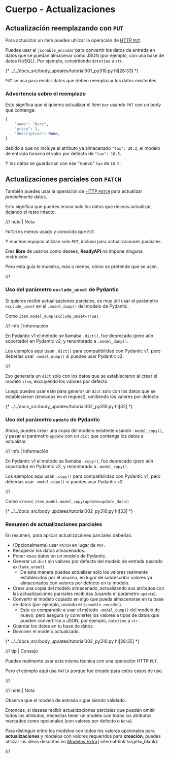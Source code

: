 # Cuerpo - Actualizaciones

## Actualización reemplazando con `PUT`

Para actualizar un ítem puedes utilizar la operación de <a href="https://developer.mozilla.org/en-US/docs/Web/HTTP/Methods/PUT" class="external-link" target="_blank">HTTP `PUT`</a>.

Puedes usar el `jsonable_encoder` para convertir los datos de entrada en datos que se puedan almacenar como JSON (por ejemplo, con una base de datos NoSQL). Por ejemplo, convirtiendo `datetime` a `str`.

{* ../../docs_src/body_updates/tutorial001_py310.py hl[28:33] *}

`PUT` se usa para recibir datos que deben reemplazar los datos existentes.

### Advertencia sobre el reemplazo

Esto significa que si quieres actualizar el ítem `bar` usando `PUT` con un body que contenga:

```Python
{
    "name": "Barz",
    "price": 3,
    "description": None,
}
```

debido a que no incluye el atributo ya almacenado `"tax": 20.2`, el modelo de entrada tomaría el valor por defecto de `"tax": 10.5`.

Y los datos se guardarían con ese "nuevo" `tax` de `10.5`.

## Actualizaciones parciales con `PATCH`

También puedes usar la operación de <a href="https://developer.mozilla.org/en-US/docs/Web/HTTP/Methods/PATCH" class="external-link" target="_blank">HTTP `PATCH`</a> para actualizar *parcialmente* datos.

Esto significa que puedes enviar solo los datos que deseas actualizar, dejando el resto intacto.

/// note | Nota

`PATCH` es menos usado y conocido que `PUT`.

Y muchos equipos utilizan solo `PUT`, incluso para actualizaciones parciales.

Eres **libre** de usarlos como desees, **ReadyAPI** no impone ninguna restricción.

Pero esta guía te muestra, más o menos, cómo se pretende que se usen.

///

### Uso del parámetro `exclude_unset` de Pydantic

Si quieres recibir actualizaciones parciales, es muy útil usar el parámetro `exclude_unset` en el `.model_dump()` del modelo de Pydantic.

Como `item.model_dump(exclude_unset=True)`.

/// info | Información

En Pydantic v1 el método se llamaba `.dict()`, fue deprecado (pero aún soportado) en Pydantic v2, y renombrado a `.model_dump()`.

Los ejemplos aquí usan `.dict()` para compatibilidad con Pydantic v1, pero deberías usar `.model_dump()` si puedes usar Pydantic v2.

///

Eso generaría un `dict` solo con los datos que se establecieron al crear el modelo `item`, excluyendo los valores por defecto.

Luego puedes usar esto para generar un `dict` solo con los datos que se establecieron (enviados en el request), omitiendo los valores por defecto:

{* ../../docs_src/body_updates/tutorial002_py310.py hl[32] *}

### Uso del parámetro `update` de Pydantic

Ahora, puedes crear una copia del modelo existente usando `.model_copy()`, y pasar el parámetro `update` con un `dict` que contenga los datos a actualizar.

/// info | Información

En Pydantic v1 el método se llamaba `.copy()`, fue deprecado (pero aún soportado) en Pydantic v2, y renombrado a `.model_copy()`.

Los ejemplos aquí usan `.copy()` para compatibilidad con Pydantic v1, pero deberías usar `.model_copy()` si puedes usar Pydantic v2.

///

Como `stored_item_model.model_copy(update=update_data)`:

{* ../../docs_src/body_updates/tutorial002_py310.py hl[33] *}

### Resumen de actualizaciones parciales

En resumen, para aplicar actualizaciones parciales deberías:

* (Opcionalmente) usar `PATCH` en lugar de `PUT`.
* Recuperar los datos almacenados.
* Poner esos datos en un modelo de Pydantic.
* Generar un `dict` sin valores por defecto del modelo de entrada (usando `exclude_unset`).
    * De esta manera puedes actualizar solo los valores realmente establecidos por el usuario, en lugar de sobrescribir valores ya almacenados con valores por defecto en tu modelo.
* Crear una copia del modelo almacenado, actualizando sus atributos con las actualizaciones parciales recibidas (usando el parámetro `update`).
* Convertir el modelo copiado en algo que pueda almacenarse en tu base de datos (por ejemplo, usando el `jsonable_encoder`).
    * Esto es comparable a usar el método `.model_dump()` del modelo de nuevo, pero asegura (y convierte) los valores a tipos de datos que pueden convertirse a JSON, por ejemplo, `datetime` a `str`.
* Guardar los datos en tu base de datos.
* Devolver el modelo actualizado.

{* ../../docs_src/body_updates/tutorial002_py310.py hl[28:35] *}

/// tip | Consejo

Puedes realmente usar esta misma técnica con una operación HTTP `PUT`.

Pero el ejemplo aquí usa `PATCH` porque fue creado para estos casos de uso.

///

/// note | Nota

Observa que el modelo de entrada sigue siendo validado.

Entonces, si deseas recibir actualizaciones parciales que puedan omitir todos los atributos, necesitas tener un modelo con todos los atributos marcados como opcionales (con valores por defecto o `None`).

Para distinguir entre los modelos con todos los valores opcionales para **actualizaciones** y modelos con valores requeridos para **creación**, puedes utilizar las ideas descritas en [Modelos Extra](extra-models.md){.internal-link target=_blank}.

///
